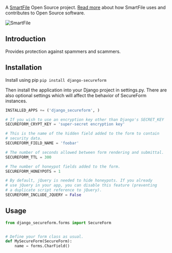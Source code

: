A [SmartFile](http://www.smartfile.com/) Open Source project.
[Read more](http://www.smartfile.com/open-source.html) about how SmartFile uses and
contributes to Open Source software.

![SmartFile](http://www.smartfile.com/images/logo.jpg)

Introduction
----

Provides protection against spammers and scammers.

Installation
----

Install using pip `pip install django-secureform`

Then install the application into your Django project in settings.py. There are also optional settings
which will affect the behavior of SecureForm instances.

```python
INSTALLED_APPS += ('django_secureform', )

# If you wish to use an encryption key other than Django's SECRET_KEY
SECUREFORM_CRYPT_KEY = 'super-secret encryption key'

# This is the name of the hidden field added to the form to contain
# security data.
SECUREFORM_FIELD_NAME = 'foobar'

# The number of seconds allowed between form rendering and submittal.
SECUREFORM_TTL = 300

# The number of honeypot fields added to the form.
SECUREFORM_HONEYPOTS = 1

# By default, jQuery is needed to hide honeypots. If you already
# use jQuery in your app, you can disable this feature (preventing
# a duplicate script reference to jQuery).
SECUREFORM_INCLUDE_JQUERY = False
```

Usage
----

```python
from django_secureform.forms import SecureForm


# Define your form class as usual.
def MySecureForm(SecureForm):
    name = forms.CharField()
```
